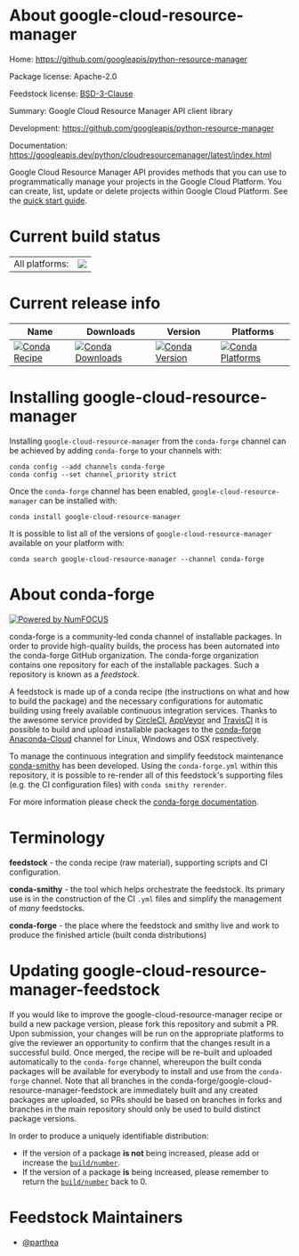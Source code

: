 About google-cloud-resource-manager
===================================

Home: https://github.com/googleapis/python-resource-manager

Package license: Apache-2.0

Feedstock license: [BSD-3-Clause](https://github.com/conda-forge/google-cloud-resource-manager-feedstock/blob/master/LICENSE.txt)

Summary: Google Cloud Resource Manager API client library

Development: https://github.com/googleapis/python-resource-manager

Documentation: https://googleapis.dev/python/cloudresourcemanager/latest/index.html

Google Cloud Resource Manager API provides methods that you can use to programmatically manage your projects in the Google Cloud Platform. You can create, list, update or delete projects within Google Cloud Platform.
See the [quick start guide](https://googleapis.dev/python/cloudresourcemanager/latest/index.html#quick-start).

Current build status
====================


<table><tr><td>All platforms:</td>
    <td>
      <a href="https://dev.azure.com/conda-forge/feedstock-builds/_build/latest?definitionId=9619&branchName=master">
        <img src="https://dev.azure.com/conda-forge/feedstock-builds/_apis/build/status/google-cloud-resource-manager-feedstock?branchName=master">
      </a>
    </td>
  </tr>
</table>

Current release info
====================

| Name | Downloads | Version | Platforms |
| --- | --- | --- | --- |
| [![Conda Recipe](https://img.shields.io/badge/recipe-google--cloud--resource--manager-green.svg)](https://anaconda.org/conda-forge/google-cloud-resource-manager) | [![Conda Downloads](https://img.shields.io/conda/dn/conda-forge/google-cloud-resource-manager.svg)](https://anaconda.org/conda-forge/google-cloud-resource-manager) | [![Conda Version](https://img.shields.io/conda/vn/conda-forge/google-cloud-resource-manager.svg)](https://anaconda.org/conda-forge/google-cloud-resource-manager) | [![Conda Platforms](https://img.shields.io/conda/pn/conda-forge/google-cloud-resource-manager.svg)](https://anaconda.org/conda-forge/google-cloud-resource-manager) |

Installing google-cloud-resource-manager
========================================

Installing `google-cloud-resource-manager` from the `conda-forge` channel can be achieved by adding `conda-forge` to your channels with:

```
conda config --add channels conda-forge
conda config --set channel_priority strict
```

Once the `conda-forge` channel has been enabled, `google-cloud-resource-manager` can be installed with:

```
conda install google-cloud-resource-manager
```

It is possible to list all of the versions of `google-cloud-resource-manager` available on your platform with:

```
conda search google-cloud-resource-manager --channel conda-forge
```


About conda-forge
=================

[![Powered by NumFOCUS](https://img.shields.io/badge/powered%20by-NumFOCUS-orange.svg?style=flat&colorA=E1523D&colorB=007D8A)](http://numfocus.org)

conda-forge is a community-led conda channel of installable packages.
In order to provide high-quality builds, the process has been automated into the
conda-forge GitHub organization. The conda-forge organization contains one repository
for each of the installable packages. Such a repository is known as a *feedstock*.

A feedstock is made up of a conda recipe (the instructions on what and how to build
the package) and the necessary configurations for automatic building using freely
available continuous integration services. Thanks to the awesome service provided by
[CircleCI](https://circleci.com/), [AppVeyor](https://www.appveyor.com/)
and [TravisCI](https://travis-ci.com/) it is possible to build and upload installable
packages to the [conda-forge](https://anaconda.org/conda-forge)
[Anaconda-Cloud](https://anaconda.org/) channel for Linux, Windows and OSX respectively.

To manage the continuous integration and simplify feedstock maintenance
[conda-smithy](https://github.com/conda-forge/conda-smithy) has been developed.
Using the ``conda-forge.yml`` within this repository, it is possible to re-render all of
this feedstock's supporting files (e.g. the CI configuration files) with ``conda smithy rerender``.

For more information please check the [conda-forge documentation](https://conda-forge.org/docs/).

Terminology
===========

**feedstock** - the conda recipe (raw material), supporting scripts and CI configuration.

**conda-smithy** - the tool which helps orchestrate the feedstock.
                   Its primary use is in the construction of the CI ``.yml`` files
                   and simplify the management of *many* feedstocks.

**conda-forge** - the place where the feedstock and smithy live and work to
                  produce the finished article (built conda distributions)


Updating google-cloud-resource-manager-feedstock
================================================

If you would like to improve the google-cloud-resource-manager recipe or build a new
package version, please fork this repository and submit a PR. Upon submission,
your changes will be run on the appropriate platforms to give the reviewer an
opportunity to confirm that the changes result in a successful build. Once
merged, the recipe will be re-built and uploaded automatically to the
`conda-forge` channel, whereupon the built conda packages will be available for
everybody to install and use from the `conda-forge` channel.
Note that all branches in the conda-forge/google-cloud-resource-manager-feedstock are
immediately built and any created packages are uploaded, so PRs should be based
on branches in forks and branches in the main repository should only be used to
build distinct package versions.

In order to produce a uniquely identifiable distribution:
 * If the version of a package **is not** being increased, please add or increase
   the [``build/number``](https://docs.conda.io/projects/conda-build/en/latest/resources/define-metadata.html#build-number-and-string).
 * If the version of a package **is** being increased, please remember to return
   the [``build/number``](https://docs.conda.io/projects/conda-build/en/latest/resources/define-metadata.html#build-number-and-string)
   back to 0.

Feedstock Maintainers
=====================

* [@parthea](https://github.com/parthea/)


